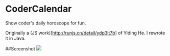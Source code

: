 CoderCalendar
=============

Show coder's daily horoscope for fun.

Originally a (JS work)[http://runjs.cn/detail/ydp3it7b] of Yiding He. I rewrote it in Java.

##Screenshot
![](http://ww3.sinaimg.cn/mw690/8eea6505tw1edo0dpbxb5j20lc0zkdkd.jpg)